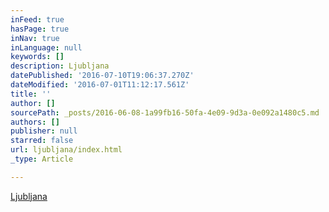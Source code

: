 ```yaml
---
inFeed: true
hasPage: true
inNav: true
inLanguage: null
keywords: []
description: Ljubljana
datePublished: '2016-07-10T19:06:37.270Z'
dateModified: '2016-07-01T11:12:17.561Z'
title: ''
author: []
sourcePath: _posts/2016-06-08-1a99fb16-50fa-4e09-9d3a-0e092a1480c5.md
authors: []
publisher: null
starred: false
url: ljubljana/index.html
_type: Article

---
```

[Ljubljana][0]

[0]: Ljubljana